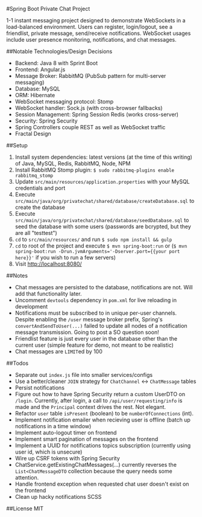 #Spring Boot Private Chat Project

1-1 instant messaging project designed to demonstrate WebSockets in a load-balanced environment. Users can register, login/logout, see a friendlist, private message, send/receive notifications. WebSocket usages include user presence monitoring, notifications, and chat messages.

##Notable Technologies/Design Decisions
- Backend: Java 8 with Sprint Boot
- Frontend: Angular.js
- Message Broker: RabbitMQ (PubSub pattern for multi-server messaging)
- Database: MySQL
- ORM: Hibernate
- WebSocket messaging protocol: Stomp
- WebSocket handler: Sock.js (with cross-browser fallbacks)
- Session Management: Spring Session Redis (works cross-server)
- Security: Spring Security
- Spring Controllers couple REST as well as WebSocket traffic
- Fractal Design

##Setup
1. Install system dependencies: latest versions (at the time of this writing) of Java, MySQL, Redis, RabbitMQ, Node, NPM
2. Install RabbitMQ Stomp plugin: `$ sudo rabbitmq-plugins enable rabbitmq_stomp`
3. Update `src/main/resources/application.properties` with your MySQL credentials and port
4. Execute `src/main/java/org/privatechat/shared/database/createDatabase.sql` to create the database
5. Execute `src/main/java/org/privatechat/shared/database/seedDatabase.sql` to seed the database with some users (passwords are bcrypted, but they are all "testtest")
6. `cd` to `src/main/resources/` and run `$ sudo npm install && gulp` 
7. `cd` to root of the project and execute `$ mvn spring-boot:run` or  (`$ mvn spring-boot:run -Drun.jvmArguments='-Dserver.port={{your port here}}'` if you wish to run a few servers)
8. Visit [http://localhost:8080/](http://localhost:8080) 

##Notes
- Chat messages are persisted to the database, notifications are not. Will add that functionality later.
- Uncomment `devtools` dependency in `pom.xml` for live reloading in development
- Notifications must be subscribed to in unique per-user channels. Despite enabling the `/user` message broker prefix, Spring's `convertAndSendToUser(...)` failed to update all nodes of a notification message transmission. Going to post a SO question soon!
- Friendlist feature is just every user in the database other than the current user (simple feature for demo, not meant to be realistic)
- Chat messages are `LIMIT`ed by 100
 
##Todos
- Separate out `index.js` file into smaller services/configs
- Use a better/cleaner `JOIN` strategy for `ChatChannel` <-> `ChatMessage` tables
- Persist notifications
- Figure out how to have Spring Security return a custom UserDTO on `/login`. Currently, after login, a call to `/api/user/requesting/info` is made and the `Principal` context drives the rest. Not elegant.
- Refactor `user` table `isPresent` (boolean) to be `numberOfConnections` (int).
- Implement notification emailer when recieving user is offline (batch up notifications in a time window)
- Implement auto-logout timer on frontend
- Implement smart pagination of messages on the frontend
- Implement a UUID for notifications topics subscription (currently using user id, which is unsecure)
- Wire up CSRF tokens with Spring Security
- ChatService.getExistingChatMessages(...) currently reverses the `List<ChatMessageDTO` collection because the query needs some attention.
- Handle frontend exception when requested chat user doesn't exist on the frontend
- Clean up hacky notifications SCSS

##License
MIT
